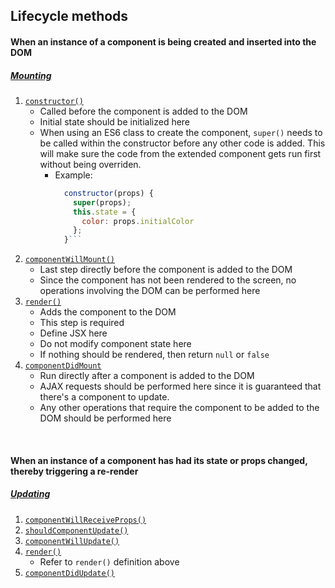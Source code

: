 ##  Lifecycle methods

#### When an instance of a component is being created and inserted into the DOM
##### [Mounting](https://facebook.github.io/react/docs/react-component.html#mounting)
1. [`constructor()`](https://facebook.github.io/react/docs/react-component.html#constructor)
    * Called before the component is added to the DOM
    * Initial state should be initialized here
    * When using an ES6 class to create the component, `super()` needs to be called within the constructor before any other code is added. This will make sure the code from the extended component gets run first without being overriden.
      * Example: 
          ```js
            constructor(props) {
              super(props);
              this.state = {
                color: props.initialColor
              };
            }```
2. [`componentWillMount()`](https://facebook.github.io/react/docs/react-component.html#componentwillmount)
    * Last step directly before the component is added to the DOM
    * Since the component has not been rendered to the screen, no operations involving the DOM can be performed here
3. [`render()`](https://facebook.github.io/react/docs/react-component.html#render)
    * Adds the component to the DOM
    * This step is required
    * Define JSX here
    * Do not modify component state here
    * If nothing should be rendered, then return `null` or `false`
4. [`componentDidMount`](https://facebook.github.io/react/docs/react-component.html#componentdidmount)
    * Run directly after a component is added to the DOM
    * AJAX requests should be performed here since it is guaranteed that there's a component to update.
    * Any other operations that require the component to be added to the DOM should be performed here
    
<br>

#### When an instance of a component has had its state or props changed, thereby triggering a re-render
##### [Updating](https://facebook.github.io/react/docs/react-component.html#updating)
1. [`componentWillReceiveProps()`](https://facebook.github.io/react/docs/react-component.html#componentwillreceiveprops)
2. [`shouldComponentUpdate()`](https://facebook.github.io/react/docs/react-component.html#shouldcomponentupdate)
3. [`componentWillUpdate()`](https://facebook.github.io/react/docs/react-component.html#componentwillupdate)
4. [`render()`]()
    * Refer to `render()` definition above
5. [`componentDidUpdate()`](https://facebook.github.io/react/docs/react-component.html#componentdidupdate)
